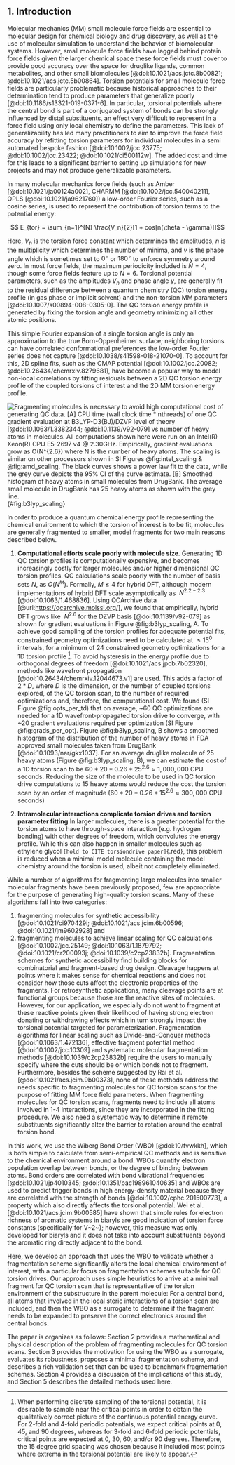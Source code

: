 ## 1. Introduction

Molecular mechanics (MM) small molecule force fields are essential to molecular design for chemical biology and drug discovery, as well as the use of molecular simulation to understand the behavior of biomolecular systems.
However, small molecule force fields have lagged behind protein force fields given the larger chemical space these force fields must cover to provide good accuracy over the space for druglike ligands, common metabolites, and other small biomolecules [@doi:10.1021/acs.jctc.8b00821; @doi:10.1021/acs.jctc.5b00864].
Torsion potentials for small molecule force fields are particularly problematic because historical approaches to their determination tend to produce parameters that generalize poorly [@doi:10.1186/s13321-019-0371-6].
In particular, torsional potentials where the central bond is part of a conjugated system of bonds can be strongly influenced by distal substituents, an effect very difficult to represent in a force field using only local chemistry to define the parameters.
This lack of generalizability has led many practitioners to aim to improve the force field accuracy by refitting torsion parameters for individual molecules in a semi automated bespoke fashion [@doi:10.1002/jcc.23775; @doi:10.1002/jcc.23422; @doi:10.1021/ci500112w].
The added cost and time for this leads to a significant barrier to setting up simulations for new projects and may not produce generalizable parameters.

In many molecular mechanics force fields (such as Amber [@doi:10.1021/ja00124a002], CHARMM [@doi:10.1002/jcc.540040211], OPLS [@doi:10.1021/ja9621760]) a low-order Fourier series, such as a cosine series, is used to represent the contribution of torsion terms to the potential energy:

$$ E_{tor} = \sum_{n=1}^{N} \frac{V_n}{2}[1 + cos[n(\theta - \gamma)]]$$

Here, $V_n$ is the torsion force constant which determines the amplitudes, $n$ is the multiplicity which determines the number of minima, and $\gamma$ is the phase angle which is sometimes set to $0^{\circ}$ or $180^{\circ}$ to enforce symmetry around zero.
In most force fields, the maximum periodicity included is $N = 4$, though some force fields feature up to $N = 6$.
Torsional potential parameters, such as the amplitudes $V_n$ and phase angle $\gamma$, are generally fit to the residual difference between a quantum chemistry (QC) torsion energy profile (in gas phase or implicit solvent) and the non-torsion MM parameters [@doi:10.1007/s00894-008-0305-0].
The QC torsion energy profile is generated by fixing the torsion angle and geometry minimizing all other atomic positions.

This simple Fourier expansion of a single torsion angle is only an approximation to the true Born-Oppenheimer surface; neighboring torsions can have correlated conformational preferences the low-order Fourier series does not capture [@doi:10.1038/s41598-018-21070-0].
To account for this, 2D spline fits, such as the CMAP potential [@doi:10.1002/jcc.20082; @doi:10.26434/chemrxiv.8279681], have become a popular way to model non-local correlations by fitting residuals between a 2D QC torsion energy profile of the coupled torsions of interest and the 2D MM torsion energy profile.

![**Fragmenting molecules is necessary to avoid high computational cost of generating QC data.**
**[A]** CPU time (wall clock time * nthreads) of one QC gradient evaluation at B3LYP-D3(BJ)/DZVP level of theory [@doi:10.1063/1.3382344; @doi:10.1139/v92-079] vs number of heavy atoms in molecules.
All computations shown here were run on an Intel(R) Xeon(R) CPU E5-2697 v4 @ 2.30GHz.
Empirically, gradient evaluations grow as $O(N^{2.6})$ where $N$ is the number of heavy atoms.
The scaling is similar on other processors shown in SI Figures @fig:intel_scaling & @fig:amd_scaling.
The black curves shows a power law fit to the data, while the grey curve depicts the 95% CI of the curve estimate.
**[B]** Smoothed histogram of heavy atoms in small molecules from DrugBank.
The average small molecule in DrugBank has 25 heavy atoms as shown with the grey line.](images/b3lyp-scaling.svg){#fig:b3lyp_scaling}

In order to produce a quantum chemical energy profile representing the chemical environment to which the torsion of interest is to be fit, molecules are generally fragmented to smaller, model fragments for two main reasons described below.

1. **Computational efforts scale poorly with molecule size**.
Generating 1D QC torsion profiles is computationally expensive, and becomes increasingly costly for larger molecules and/or higher dimensional QC torsion profiles.
QC calculations scale poorly with the number of basis sets $N$, as $O(N^M)$.
Formally, $M\leq 4$ for hybrid DFT, although modern implementations of hybrid DFT scale asymptotically as $~N^{2.2-2.3}$ [@doi:10.1063/1.468836].
Using QCArchive data [@url:https://qcarchive.molssi.org/], we found that empirically, hybrid DFT grows like $~N^{2.6}$ for the DZVP basis [@doi:10.1139/v92-079] as shown for gradient evaluations in Figure @fig:b3lyp_scaling, A.
To achieve good sampling of the torsion profiles for adequate potential fits, constrained geometry optimizations need to be calculated at $\leq 15^0$ intervals, for a minimum of 24 constrained geometry optimizations for a 1D torsion profile [^1].
To avoid hysteresis in the energy profile due to orthogonal degrees of freedom [@doi:10.1021/acs.jpcb.7b02320],
methods like wavefront propagation [@doi:10.26434/chemrxiv.12044673.v1] are used.
This adds a factor of $2 * D$, where $D$ is the dimension, or the number of coupled torsions explored, of the QC torsion scan, to the number of required optimizations and, therefore, the computational cost.
We found (SI Figure @fig:opts_per_td) that on average, ~60 QC optimizations are needed for a 1D wavefront-propagated torsion
drive to converge, with ~20 gradient evaluations required per optimization (SI Figure @fig:grads_per_opt).
Figure @fig:b3lyp_scaling, B shows a smoothed histogram of the distribution of the number of heavy atoms in FDA approved small molecules taken from DrugBank [@doi:10.1093/nar/gkx1037].
For an average druglike molecule of 25 heavy atoms (Figure @fig:b3lyp_scaling, B), we can estimate the cost of a 1D torsion scan to be $60 * 20 * 0.26 * 25^{2.6} \approx 1,000,000$ CPU seconds.
Reducing the size of the molecule to be used in QC torsion drive computations to 15 heavy atoms would reduce the cost the torsion scan by an order of magnitude ($60 * 20 * 0.26 * 15^{2.6} \approx 300,000$ CPU seconds)

[^1]: When performing discrete sampling of the torsional potential, it is desirable to sample near the critical points in order to obtain the qualitatively correct picture of the continuous potential energy curve.
      For 2-fold and 4-fold periodic potentials, we expect critical points at 0, 45, and 90 degrees, whereas for 3-fold and 6-fold periodic potentials, critical points are expected at 0, 30, 60, and/or 90 degrees.
      Therefore, the 15 degree grid spacing was chosen because it included most points where extrema in the torsional potential are likely to appear.

2. **Intramolecular interactions complicate torsion drives and torsion parameter fitting**
In larger molecules, there is a greater potential for the torsion atoms to have through-space interaction (e.g. hydrogen bonding) with other degrees of freedom, which convolutes the energy profile.
While this can also happen in smaller molecules such as ethylene glycol `[hold to CITE torsiondrive paper]`{.red},
this problem is reduced when a minimal model molecule containing the model chemistry around the torsion is used, albeit not completely eliminated.


While a number of algorithms for fragmenting large molecules into smaller molecular fragments have been previously proposed, few are appropriate for the purpose of generating high-quality torsion scans.
Many of these algorithms fall into two categories:
1. fragmenting molecules for synthetic accessibility [@doi:10.1021/ci970429i; @doi:10.1021/acs.jcim.6b00596; @doi:10.1021/jm9602928] and
2. fragmenting molecules to achieve linear scaling for QC calculations [@doi:10.1002/jcc.25149; @doi:10.1063/1.1879792; @doi:10.1021/cr200093j; @doi:10.1039/c2cp23832b].
Fragmentation schemes for synthetic accessibility find building blocks for combinatorial and fragment-based drug design.
Cleavage happens at points where it makes sense for chemical reactions and does not consider how those cuts affect the electronic properties of the fragments.
For retrosynthetic applications, many cleavage points are at functional groups because those are the reactive sites of molecules.
However, for our application, we especially do not want to fragment at these reactive points given their likelihood of having strong electron donating or withdrawing effects which in turn strongly impact the torsional potential targeted for parameterization.
Fragmentation algorithms for linear scaling such as Divide-and-Conquer methods [@doi:10.1063/1.472136], effective fragment potential method [@doi:10.1002/jcc.10309] and systematic molecular fragmentation methods [@doi:10.1039/c2cp23832b] require the users to manually
specify where the cuts should be or which bonds not to fragment.
Furthermore, besides the scheme suggested by Rai et al. [@doi:10.1021/acs.jcim.9b00373], none of these methods address the needs specific to fragmenting molecules for QC torsion scans for the purpose of fitting MM force field parameters.
When fragmenting molecules for QC torsion scans, fragments need to include all atoms involved in 1-4 interactions, since they are incorporated in the fitting procedure.
We also need a systematic way to determine if remote substituents significantly alter the barrier to rotation around the central torsion bond.


In this work, we use the Wiberg Bond Order (WBO) [@doi:10/fvwkkh], which is both simple to calculate from semi-empirical QC methods and is sensitive to the chemical environment around a bond.
WBOs quantify electron population overlap between bonds, or the degree of binding between atoms.
Bond orders are correlated with bond vibrational frequencies [@doi:10.1021/jp4010345; @doi:10.1351/pac198961040635] and WBOs are used to predict trigger bonds in high energy-density material because they are correlated with the strength of bonds [@doi:10.1002/cphc.201500773], a property which also directly affects the torsional potential.
Wei et al. [@doi:10.1021/acs.jcim.9b00585] have shown that simple rules for electron richness of aromatic systems in biaryls are good indication of torsion force constants (specifically for V~2~); however, this measure was only developed for biaryls and it does not take into account substituents beyond the aromatic ring directly adjacent to the bond.


Here, we develop an approach that uses the WBO to validate whether a fragmentation scheme significantly alters the local chemical environment of interest, with a particular focus on fragmentation schemes suitable for QC torsion drives.
Our approach uses simple heuristics to arrive at a minimal fragment for QC torsion scan that is representative of the torsion environment of the substructure in the parent molecule:
For a central bond, all atoms that involved in the local steric interactions of a torsion scan are included, and then the WBO as a surrogate to determine if the fragment needs to be expanded to preserve the correct electronics around the central bonds.

The paper is organizes as follows:
Section 2 provides a mathematical and physical description of the problem of fragmenting molecules for QC torsion scans.
Section 3 provides the motivation for using the WBO as a surrogate, evaluates its robustness, proposes a minimal
fragmentation scheme, and describes a rich validation set that can be used to benchmark fragmentation schemes.
Section 4 provides a discussion of the implications of this study, and Section 5 describes the detailed methods used here.
